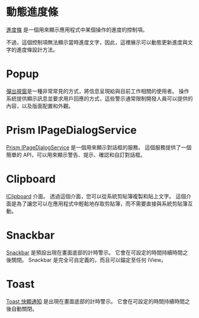 # 動態進度條

[進度條](https://learn.microsoft.com/zh-tw/dotnet/maui/user-interface/progress-bar?view=net-maui-8.0) 是一個用來顯示應用程式中某個操作的進度的控制項。 

不過，這個控制項無法顯示當時進度文字，因此，這裡展示可以動態更新進度與文字的進度條設計方法。

# Popup

[彈出視窗](https://learn.microsoft.com/zh-tw/dotnet/communitytoolkit/maui/views/popup)是一種非常常見的方式，將信息呈現給與目前工作相關的使用者。 操作系統提供顯示訊息並要求用戶回應的方式，這些警示通常限制開發人員可以提供的內容，以及版面配置和外觀。

# Prism IPageDialogService

[Prism IPageDialogService](https://prismlibrary.github.io/docs/xamarin-forms/dialogs/page-dialog-service.html) 是一個用來顯示對話框的服務。 這個服務提供了一個簡單的 API，可以用來顯示警告、提示、確認和自訂對話框。

# Clipboard

[IClipboard](https://learn.microsoft.com/zh-tw/dotnet/maui/platform-integration/data/clipboard?view=net-maui-8.0) 介面。 透過這個介面，您可以從系統剪貼簿複製和貼上文字。 這個介面是為了讓您可以在應用程式中輕鬆地存取剪貼簿，而不需要直接與系統剪貼簿互動。

# Snackbar

[Snackbar](https://learn.microsoft.com/zh-tw/dotnet/communitytoolkit/maui/alerts/snackbar?tabs=android) 是預設出現在畫面底部的計時警示。 它會在可設定的時間持續時間之後關閉。 Snackbar 是完全可自定義的，而且可以錨定至任何 IView。

# Toast

[Toast 快顯通知](https://learn.microsoft.com/zh-tw/dotnet/communitytoolkit/maui/alerts/toast?tabs=android) 是出現在畫面底部的計時警示。 它會在可設定的時間持續時間之後自動關閉。













